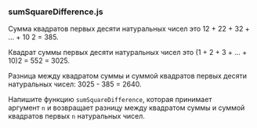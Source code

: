 ### sumSquareDifference.js

Сумма квадратов первых десяти натуральных чисел это 12 + 22 + 32 + ... + 10 2 = 385.

Квадрат суммы первых десяти натуральных чисел это (1 + 2 + 3 + ... + 10)2 = 552 = 3025.

Разница между квадратом суммы и суммой квадратов первых десяти натуральных чисел: 3025 - 385 = 2640.

Напишите функцию `sumSquareDifference`, которая принимает аргумент `n` и возвращает разницу между квадратом суммы и суммой квадратов первых `n` натуральных чисел.